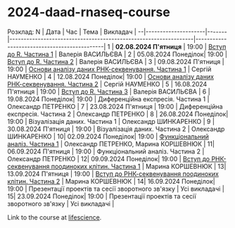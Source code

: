 # 2024-daad-rnaseq-course
Розклад:
N | Дата                | Час   | Тема                                                            | Викладач                                    |
--|---------------------|-------|-----------------------------------------------------------------|---------------------------------------------|
1 | **02.08.2024 П'ятниця** | 19:00 | [Вступ до R. Частина 1](https://docs.google.com/presentation/d/1eCFbaHw6Cx62iX0PvdETSP23vOZTlZUqxzY1efKsYgE/edit?usp=sharing)                                           | Валерія ВАСИЛЬЄВА                           |
2 | 05.08.2024 Понеділок| 19:00 | [Вступ до R. Частина 2](https://docs.google.com/presentation/d/1sPPSTa2-ZUFkfyT61NMjs6R2njAHx3yzPoGfzz575mw/edit?usp=sharing)                                           | Валерія ВАСИЛЬЄВА                           |
3 | 09.08.2024 П'ятниця | 19:00 | [Основи аналізу даних РНК-секвенування. Частина 1](https://docs.google.com/presentation/d/16HI66fpIQPlDhoqbL_BfyaU5vvmnQSnaUjc5bVbPFks/edit?usp=sharing)                | Сергій НАУМЕНКО                             |
4 | 12.08.2024 Понеділок| 19:00 | [Основи аналізу даних РНК-секвенування. Частина 2](https://docs.google.com/presentation/d/16HI66fpIQPlDhoqbL_BfyaU5vvmnQSnaUjc5bVbPFks/edit?usp=sharing)                | Сергій НАУМЕНКО                             |
5 | 16.08.2024 П'ятниця | 19:00 | [Вступ до R. Частина 3](https://docs.google.com/presentation/d/1HAPOBdDx4Is9rbV7eYHE1tHFHNxvls-TsGZRslinK1o/edit?usp=sharing)                                           | Валерія ВАСИЛЬЄВА                           |
6 | 19.08.2024 Понеділок| 19:00 | Диференційна експресія. Частина 1                               | Олександр ПЕТРЕНКО                          |
7 | 23.08.2024 П'ятниця | 19:00 | Диференційна експресія. Частина 2                               | Олександр ПЕТРЕНКО                          |
8 | 26.08.2024 Понеділок| 19:00 | Візуалізація даних. Частина 1                                   | Олександр ШИНКАРЕНКО                        |
9 | 30.08.2024 П'ятниця | 19:00 | Візуалізація даних. Частина 2                                   | Олександр ШИНКАРЕНКО                        |
10| 02.09.2024 Понеділок| 19:00 | [Функціональний аналіз. Частина 1](https://docs.google.com/presentation/d/1BLFU4sKOe8fQ7q9aB2VUguW-QYbyE2LKrTx4vr4egCU/edit?usp=sharing&authuser=1)                                | Олександр ПЕТРЕНКО, Марина КОРШЕВНЮК        |
11| 06.09.2024 П'ятниця | 19:00 | Функціональний аналіз. Частина 2                                | Олександр ПЕТРЕНКО                          |
12| 09.09.2024 Понеділок| 19:00 | [Вступ до РНК-секвенування поодиноких клітин. Частина 1](https://docs.google.com/presentation/d/1xXhEdT_MSp1iSku46UqQgi3awIRthtbvUZuhJhOnsLY/edit?usp=sharing)          | Марина КОРШЕВНЮК                            |
13| 13.09.2024 П'ятниця | 19:00 | [Вступ до РНК-секвенування поодиноких клітин. Частина 2](https://docs.google.com/presentation/d/1RA4M2sP_3iGF6BUMfOlFr8D0wNgUb3B73UaBtsYCzF0)          | Марина КОРШЕВНЮК                            |
14| 16.09.2024 Понеділок| 19:00 | Презентації проектів та сесії зворотного зв'язку                | Усі викладачі                               |
15| 23.09.2024 Понеділок| 19:00 | Презентації проектів та сесії зворотного зв'язку                | Усі викладачі                               |

Link to the course at [lifescience](http://lifesciencescourse.org/rnk-sekvenuvannya-analiz-danykh-v-r).
